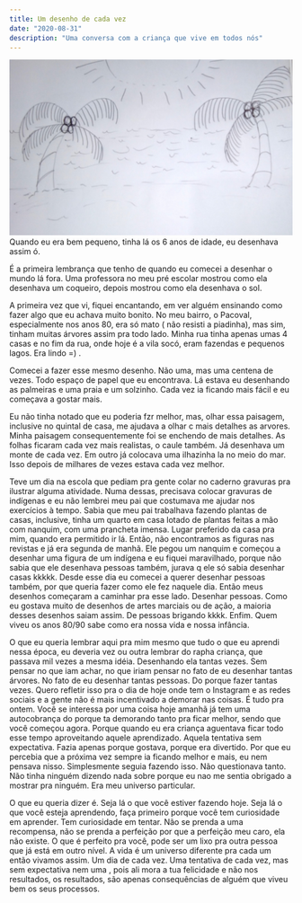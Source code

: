 ```yaml
---
title: Um desenho de cada vez
date: "2020-08-31"
description: "Uma conversa com a criança que vive em todos nós"
---
```


![Esse foi o desenho mais desenhado de toda a história](./paisagem.jpg)
Quando eu era bem pequeno, tinha lá os 6 anos de idade, eu desenhava assim ó.

É a primeira lembrança que tenho de quando eu comecei a desenhar o mundo lá fora. Uma professora no meu pré escolar mostrou como ela desenhava um coqueiro, depois mostrou como ela desenhava o sol.

A primeira vez que vi, fiquei encantando, em ver alguém ensinando como fazer algo que eu achava muito bonito. No meu bairro, o Pacoval, especialmente nos anos 80, era só mato ( não resisti a piadinha), mas sim, tinham muitas árvores assim pra todo lado. Minha rua tinha apenas umas 4 casas e no fim da rua, onde hoje é a vila socó, eram fazendas e pequenos lagos. Era lindo =) .

Comecei a fazer esse mesmo desenho. Não uma, mas uma centena de vezes. Todo espaço de papel que eu encontrava. Lá estava eu desenhando as palmeiras e uma praia e um solzinho. Cada vez ia ficando mais fácil e eu começava a gostar mais.

Eu não tinha notado que eu poderia fzr melhor, mas, olhar essa paisagem, inclusive no quintal de casa, me ajudava a olhar c mais detalhes as arvores. Minha paisagem consequentemente foi se enchendo de mais detalhes. As folhas ficaram cada vez mais realistas, o caule também. Já desenhava um monte de cada vez. Em outro já colocava uma ilhazinha la no meio do mar. Isso depois de milhares de vezes estava cada vez melhor.

Teve um dia na escola que pediam pra gente colar no caderno gravuras pra ilustrar alguma atividade. Numa dessas, precisava colocar gravuras de indígenas e eu não lembrei meu pai que costumava me ajudar nos exercícios à tempo. Sabia que meu pai trabalhava fazendo plantas de casas, inclusive, tinha um quarto em casa lotado de plantas feitas a mão com nanquim, com uma prancheta imensa. Lugar preferido da casa pra mim, quando era permitido ir lá. Então, não encontramos as figuras nas revistas e já era segunda de manhã. Ele pegou um nanquim e começou a desenhar uma figura de um indígena e eu fiquei maravilhado, porque não sabia que ele desenhava pessoas também, jurava q ele só sabia desenhar casas kkkkk. Desde esse dia eu comecei a querer desenhar pessoas também, por que queria fazer como ele fez naquele dia. Então meus desenhos começaram a caminhar pra esse lado. Desenhar pessoas. Como eu gostava muito de desenhos de artes marciais ou de ação, a maioria desses desenhos saiam assim. De pessoas brigando kkkk. Enfim. Quem viveu os anos 80/90 sabe como era nossa vida e nossa infância.

O que eu queria lembrar aqui pra mim mesmo que tudo o que eu aprendi nessa época, eu deveria vez ou outra lembrar do rapha criança, que passava mil vezes a mesma idéia. Desenhando ela tantas vezes. Sem pensar no que iam achar, no que iriam pensar no fato de eu desenhar tantas árvores. No fato de eu desenhar tantas pessoas. Do porque fazer tantas vezes. Quero refletir isso pra o dia de hoje onde tem o Instagram e as redes sociais e a gente não é mais incentivado a demorar nas coisas. É tudo pra ontem. Você se interessa por uma coisa hoje amanhã já tem uma autocobrança do porque ta demorando tanto pra ficar melhor, sendo que você começou agora. Porque quando eu era criança aguentava ficar todo esse tempo aproveitando aquele aprendizado. Aquela tentativa sem expectativa. Fazia apenas porque gostava, porque era divertido. Por que eu percebia que a próxima vez sempre ia ficando melhor e mais, eu nem pensava nisso. Simplesmente seguia fazendo isso. Não questionava tanto. Não tinha ninguém dizendo nada sobre porque eu nao me sentia obrigado a mostrar pra ninguém. Era meu universo particular.

O que eu queria dizer é. Seja lá o que você estiver fazendo hoje. Seja lá o que você esteja aprendendo, faça primeiro porque você tem curiosidade em aprender. Tem curiosidade em tentar. Não se prenda a uma recompensa, não se prenda a perfeição por que a perfeição meu caro, ela não existe. O que é perfeito pra você, pode ser um lixo pra outra pessoa que já está em outro nível. A vida é um universo diferente pra cada um então vivamos assim. Um dia de cada vez. Uma tentativa de cada vez, mas sem expectativa nem uma , pois ali mora a tua felicidade e não nos resultados, os resultados, são apenas consequências de alguém que viveu bem os seus processos.
